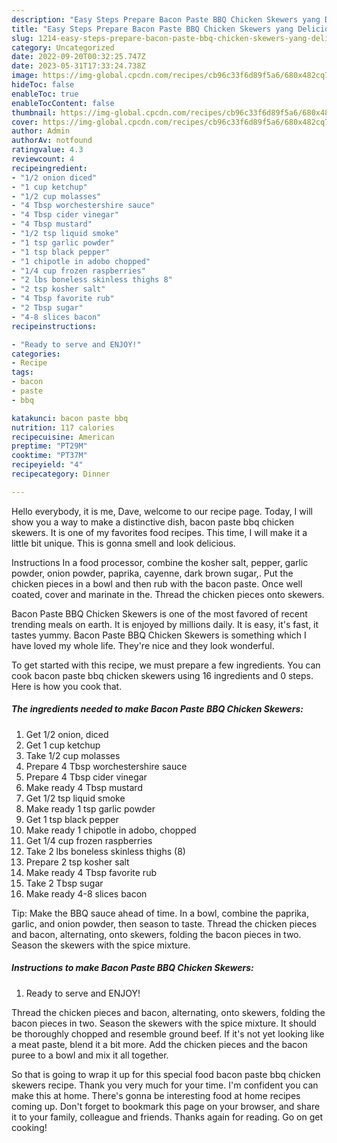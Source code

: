 ```yaml
---
description: "Easy Steps Prepare Bacon Paste BBQ Chicken Skewers yang Delicious"
title: "Easy Steps Prepare Bacon Paste BBQ Chicken Skewers yang Delicious"
slug: 1214-easy-steps-prepare-bacon-paste-bbq-chicken-skewers-yang-delicious
category: Uncategorized
date: 2022-09-20T00:32:25.747Z
date: 2023-05-31T17:33:24.738Z
image: https://img-global.cpcdn.com/recipes/cb96c33f6d89f5a6/680x482cq70/bacon-paste-bbq-chicken-skewers-recipe-main-photo.jpg
hideToc: false
enableToc: true
enableTocContent: false
thumbnail: https://img-global.cpcdn.com/recipes/cb96c33f6d89f5a6/680x482cq70/bacon-paste-bbq-chicken-skewers-recipe-main-photo.jpg
cover: https://img-global.cpcdn.com/recipes/cb96c33f6d89f5a6/680x482cq70/bacon-paste-bbq-chicken-skewers-recipe-main-photo.jpg
author: Admin
authorAv: notfound
ratingvalue: 4.3
reviewcount: 4
recipeingredient:
- "1/2 onion diced"
- "1 cup ketchup"
- "1/2 cup molasses"
- "4 Tbsp worchestershire sauce"
- "4 Tbsp cider vinegar"
- "4 Tbsp mustard"
- "1/2 tsp liquid smoke"
- "1 tsp garlic powder"
- "1 tsp black pepper"
- "1 chipotle in adobo chopped"
- "1/4 cup frozen raspberries"
- "2 lbs boneless skinless thighs 8"
- "2 tsp kosher salt"
- "4 Tbsp favorite rub"
- "2 Tbsp sugar"
- "4-8 slices bacon"
recipeinstructions:

- "Ready to serve and ENJOY!"
categories:
- Recipe
tags:
- bacon
- paste
- bbq

katakunci: bacon paste bbq 
nutrition: 117 calories
recipecuisine: American
preptime: "PT29M"
cooktime: "PT37M"
recipeyield: "4"
recipecategory: Dinner

---
```



Hello everybody, it is me, Dave, welcome to our recipe page. Today, I will show you a way to make a distinctive dish, bacon paste bbq chicken skewers. It is one of my favorites food recipes. This time, I will make it a little bit unique. This is gonna smell and look delicious.

Instructions In a food processor, combine the kosher salt, pepper, garlic powder, onion powder, paprika, cayenne, dark brown sugar,. Put the chicken pieces in a bowl and then rub with the bacon paste. Once well coated, cover and marinate in the. Thread the chicken pieces onto skewers.

Bacon Paste BBQ Chicken Skewers is one of the most favored of recent trending meals on earth. It is enjoyed by millions daily. It is easy, it's fast, it tastes yummy. Bacon Paste BBQ Chicken Skewers is something which I have loved my whole life. They're nice and they look wonderful.


To get started with this recipe, we must prepare a few ingredients. You can cook bacon paste bbq chicken skewers using 16 ingredients and 0 steps. Here is how you cook that.

<!--inarticleads1-->

##### The ingredients needed to make Bacon Paste BBQ Chicken Skewers:

1. Get 1/2 onion, diced
1. Get 1 cup ketchup
1. Take 1/2 cup molasses
1. Prepare 4 Tbsp worchestershire sauce
1. Prepare 4 Tbsp cider vinegar
1. Make ready 4 Tbsp mustard
1. Get 1/2 tsp liquid smoke
1. Make ready 1 tsp garlic powder
1. Get 1 tsp black pepper
1. Make ready 1 chipotle in adobo, chopped
1. Get 1/4 cup frozen raspberries
1. Take 2 lbs boneless skinless thighs (8)
1. Prepare 2 tsp kosher salt
1. Make ready 4 Tbsp favorite rub
1. Take 2 Tbsp sugar
1. Make ready 4-8 slices bacon


Tip: Make the BBQ sauce ahead of time. In a bowl, combine the paprika, garlic, and onion powder, then season to taste. Thread the chicken pieces and bacon, alternating, onto skewers, folding the bacon pieces in two. Season the skewers with the spice mixture. 

<!--inarticleads2-->

##### Instructions to make Bacon Paste BBQ Chicken Skewers:


1. Ready to serve and ENJOY!

Thread the chicken pieces and bacon, alternating, onto skewers, folding the bacon pieces in two. Season the skewers with the spice mixture. It should be thoroughly chopped and resemble ground beef. If it&#39;s not yet looking like a meat paste, blend it a bit more. Add the chicken pieces and the bacon puree to a bowl and mix it all together. 

So that is going to wrap it up for this special food bacon paste bbq chicken skewers recipe. Thank you very much for your time. I'm confident you can make this at home. There's gonna be interesting food at home recipes coming up. Don't forget to bookmark this page on your browser, and share it to your family, colleague and friends. Thanks again for reading. Go on get cooking!

